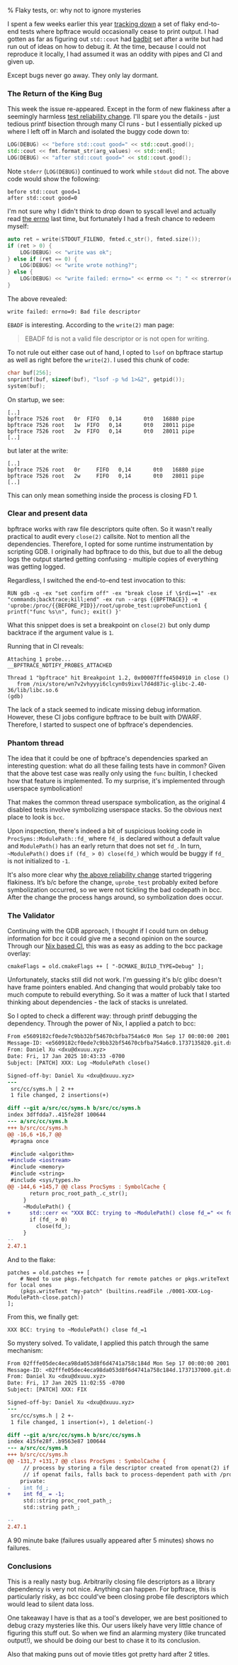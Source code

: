 % Flaky tests, or: why not to ignore mysteries

I spent a few weeks earlier this year [tracking down][1] a set of flaky
end-to-end tests where bpftrace would occasionally cease to print output.  I
had gotten as far as figuring out `std::cout` had [badbit][0] set after a write
but had run out of ideas on how to debug it. At the time, because I could not
reproduce it locally, I had assumed it was an oddity with pipes and CI and
given up. 

Except bugs never go away. They only lay dormant.

### The Return of the ~~King~~ Bug

This week the issue re-appeared. Except in the form of new flakiness after a
seemingly harmless [test reliability change][2]. I'll spare you the details -
just tedious printf bisection through many CI runs - but I essentially picked
up where I left off in March and isolated the buggy code down to:

```c++
LOG(DEBUG) << "before std::cout good=" << std::cout.good();
std::cout << fmt.format_str(arg_values) << std::endl;
LOG(DEBUG) << "after std::cout good=" << std::cout.good();
```

Note `stderr` (`LOG(DEBUG)`) continued to work while `stdout` did not. The
above code would show the following:

```
before std::cout good=1
after std::cout good=0
```

I'm not sure why I didn't think to drop down to syscall level and actually read
[the errno][3] last time, but fortunately I had a fresh chance to redeem myself:

```c++
auto ret = write(STDOUT_FILENO, fmted.c_str(), fmted.size());
if (ret > 0) {
    LOG(DEBUG) << "write was ok";
} else if (ret == 0) {
    LOG(DEBUG) << "write wrote nothing?";
} else {
    LOG(DEBUG) << "write failed: errno=" << errno << ": " << strerror(errno);
}
```

The above revealed:

```
write failed: errno=9: Bad file descriptor
```

`EBADF` is interesting. According to the `write(2)` man page:

> EBADF  fd is not a valid file descriptor or is not open for writing.

To not rule out either case out of hand, I opted to `lsof` on bpftrace startup
as well as right before the `write(2)`. I used this chunk of code:

```c++
char buf[256];
snprintf(buf, sizeof(buf), "lsof -p %d 1>&2", getpid());
system(buf);
```


On startup, we see:

```
[..]
bpftrace 7526 root   0r  FIFO   0,14       0t0   16880 pipe
bpftrace 7526 root   1w  FIFO   0,14       0t0   28011 pipe
bpftrace 7526 root   2w  FIFO   0,14       0t0   28011 pipe
[..]
```

but later at the write:

```
[..]
bpftrace 7526 root   0r     FIFO   0,14       0t0   16880 pipe
bpftrace 7526 root   2w     FIFO   0,14       0t0   28011 pipe
[..]
```

This can only mean something inside the process is closing FD 1.

### Clear and present data

bpftrace works with raw file descriptors quite often. So it wasn't really
practical to audit every `close(2)` callsite. Not to mention all the
dependencies. Therefore, I opted for some runtime instrumentation by scripting
GDB. I originally had bpftrace to do this, but due to all the debug logs the
output started getting confusing - multiple copies of everything was getting
logged.

Regardless, I switched the end-to-end test invocation to this:

```
RUN gdb -q -ex "set confirm off" -ex "break close if \$rdi==1" -ex "commands;backtrace;kill;end" -ex run --args {{BPFTRACE}} -e 'uprobe:/proc/{{BEFORE_PID}}/root/uprobe_test:uprobeFunction1 { printf("func %s\n", func); exit() }'
```

What this snippet does is set a breakpoint on `close(2)` but only dump
backtrace if the argument value is `1`.

Running that in CI reveals:

```
Attaching 1 probe...
__BPFTRACE_NOTIFY_PROBES_ATTACHED

Thread 1 "bpftrace" hit Breakpoint 1.2, 0x00007fffe4504910 in close ()
   from /nix/store/wn7v2vhyyyi6clcyn0s9ixvl7d4d87ic-glibc-2.40-36/lib/libc.so.6
(gdb)
```

The lack of a stack seemed to indicate missing debug information. However,
these CI jobs configure bpftrace to be built with DWARF. Therefore, I started
to suspect one of bpftrace's dependencies.

### Phantom thread

The idea that it could be one of bpftrace's dependencies sparked an interesting
question: what do all these failing tests have in common? Given that the above
test case was really only using the `func` builtin, I checked how that feature
is implemented. To my surprise, it's implemented through userspace
symbolication!

That makes the common thread userspace symbolication, as the original 4
disabled tests involve symbolizing userspace stacks. So the obvious next place
to look is `bcc`.

Upon inspection, there's indeed a bit of suspicious looking code in
`ProcSyms::ModulePath::fd_` where `fd_` is declared without a default value and
`ModulePath()` has an early return that does not set `fd_`. In turn,
`~ModulePath()` does `if (fd_ > 0) close(fd_)` which would be buggy if `fd_` is
not initialized to `-1`.

It's also more clear why [the above reliability change][2] started triggering
flakiness. It’s b/c before the change, `uprobe_test` probably exited before
symbolization occurred, so we were not tickling the bad codepath in bcc. After
the change the process hangs around, so symbolization does occur.

### The Validator

Continuing with the GDB approach, I thought if I could turn on debug
information for bcc it could give me a second opinion on the source. Through
our [Nix based CI][4], this was as easy as adding to the bcc package overlay:

```
cmakeFlags = old.cmakeFlags ++ [ "-DCMAKE_BUILD_TYPE=Debug" ];
```

Unfortunately, stacks still did not work. I'm guessing it's b/c glibc doesn't
have frame pointers enabled. And changing that would probably take too much compute
to rebuild everything. So it was a matter of luck that I started thinking about
dependencies - the lack of stacks is unrelated.

So I opted to check a different way: through printf debugging the dependency.
Through the power of Nix, I applied a patch to bcc:

```diff
From e5609182cf0ede7c9bb32bf54670cbfba754a6c0 Mon Sep 17 00:00:00 2001
Message-ID: <e5609182cf0ede7c9bb32bf54670cbfba754a6c0.1737135820.git.dxu@dxuuu.xyz>
From: Daniel Xu <dxu@dxuuu.xyz>
Date: Fri, 17 Jan 2025 10:43:33 -0700
Subject: [PATCH] XXX: Log ~ModulePath close()

Signed-off-by: Daniel Xu <dxu@dxuuu.xyz>
---
 src/cc/syms.h | 2 ++
 1 file changed, 2 insertions(+)

diff --git a/src/cc/syms.h b/src/cc/syms.h
index 3dffdda7..415fe28f 100644
--- a/src/cc/syms.h
+++ b/src/cc/syms.h
@@ -16,6 +16,7 @@
 #pragma once

 #include <algorithm>
+#include <iostream>
 #include <memory>
 #include <string>
 #include <sys/types.h>
@@ -144,6 +145,7 @@ class ProcSyms : SymbolCache {
       return proc_root_path_.c_str();
     }
     ~ModulePath() {
+      std::cerr << "XXX BCC: trying to ~ModulePath() close fd_=" << fd_ << std::endl;
       if (fd_ > 0)
         close(fd_);
     }
--
2.47.1
```

And to the flake:

```
patches = old.patches ++ [
    # Need to use pkgs.fetchpatch for remote patches or pkgs.writeText for local ones
    (pkgs.writeText "my-patch" (builtins.readFile ./0001-XXX-Log-ModulePath-close.patch))
];
```

From this, we finally get:

```
XXX BCC: trying to ~ModulePath() close fd_=1
```

So mystery solved. To validate, I applied this patch through the same mechanism:

```diff
From 02fffe05dec4eca98da053d8f6d4741a758c184d Mon Sep 17 00:00:00 2001
Message-ID: <02fffe05dec4eca98da053d8f6d4741a758c184d.1737137000.git.dxu@dxuuu.xyz>
From: Daniel Xu <dxu@dxuuu.xyz>
Date: Fri, 17 Jan 2025 11:02:55 -0700
Subject: [PATCH] XXX: FIX

Signed-off-by: Daniel Xu <dxu@dxuuu.xyz>
---
 src/cc/syms.h | 2 +-
 1 file changed, 1 insertion(+), 1 deletion(-)

diff --git a/src/cc/syms.h b/src/cc/syms.h
index 415fe28f..b9563e87 100644
--- a/src/cc/syms.h
+++ b/src/cc/syms.h
@@ -131,7 +131,7 @@ class ProcSyms : SymbolCache {
     // process by storing a file descriptor created from openat(2) if possible
     // if openat fails, falls back to process-dependent path with /proc/.../root
    private:
-    int fd_;
+    int fd_ = -1;
     std::string proc_root_path_;
     std::string path_;

--
2.47.1
```

A 90 minute bake (failures usually appeared after 5 minutes) shows no failures.

### Conclusions

This is a really nasty bug. Arbitrarily closing file descriptors as a library
dependency is very not nice. Anything can happen. For bpftrace, this is
particularly risky, as bcc could've been closing probe file descriptors which
would lead to silent data loss.

One takeaway I have is that as a tool's developer, we are best positioned to
debug crazy mysteries like this. Our users likely have very little chance of
figuring this stuff out. So when we find an alarming mystery (like truncated
output!), we should be doing our best to chase it to its conclusion.

Also that making puns out of movie titles got pretty hard after 2 titles.


[0]: https://en.cppreference.com/w/cpp/io/ios_base/iostate
[1]: https://github.com/bpftrace/bpftrace/issues/3080
[2]: https://github.com/bpftrace/bpftrace/commit/c3cb6d6d1295316bf877dce33922c467d467de37
[3]: https://dxuuu.xyz/errno.html
[4]: https://dxuuu.xyz/bpftrace-nix.html
